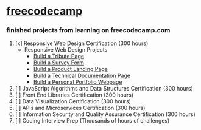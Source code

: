 # [freecodecamp](https://www.freecodecamp.org/tiggertiffin87)
### finished projects from learning on freecodecamp.com
1. [x] Responsive Web Design Certification (300 hours)
    - Responsive Web Design Projects
        - [Build a Tribute Page](https://tiffin-filion.github.io/freecodecamp/responsive/tribute/index.html)
        - [Build a Survey Form](https://tiffin-filion.github.io/freecodecamp/responsive/survey/index.html)
        - [Build a Product Landing Page](https://tiffin-filion.github.io/freecodecamp/responsive/product/index.html)
        - [Build a Technical Documentation Page](https://tiffin-filion.github.io/freecodecamp/responsive/tech-doc/index.html)
        - [Build a Personal Portfolio Webpage](https://tiffin-filion.github.io/freecodecamp/responsive/portfolio/index.html)
2. [ ] JavaScript Algorithms and Data Structures Certification (300 hours)
3. [ ] Front End Libraries Certification (300 hours)
4. [ ] Data Visualization Certification (300 hours)
5. [ ] APIs and Microservices Certification (300 hours)
6. [ ] Information Security and Quality Assurance Certification (300 hours)
7. [ ] Coding Interview Prep (Thousands of hours of challenges)

